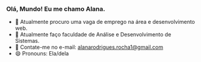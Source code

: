 ### Olá, Mundo! Eu me chamo Alana.

- 🔭 Atualmente procuro uma vaga de emprego na área e desenvolvimento web.
- 🌱 Atualmente faço faculdade de Análise e Desenvolvimento de Sistemas.
- 📩 Contate-me no e-mail: alanarodrigues.rocha1@gmail.com
- 😄 Pronouns: Ela/dela


